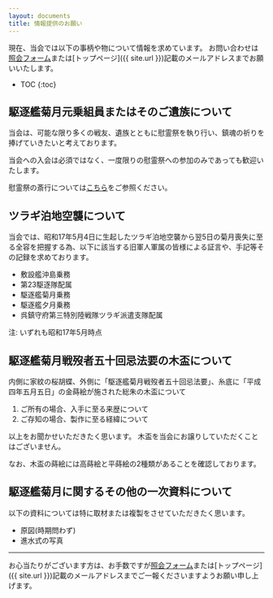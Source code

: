 ```yaml
---
layout: documents
title: 情報提供のお願い
---
```

現在、当会では以下の事柄や物について情報を求めています。
お問い合わせは[照会フォーム](/forms/inquiry.html)または[トップページ]({{ site.url }})記載のメールアドレスまでお願いいたします。

- TOC
{:toc}

## 駆逐艦菊月元乗組員またはそのご遺族について
当会は、可能な限り多くの戦友、遺族とともに慰霊祭を執り行い、鎮魂の祈りを捧げていきたいと考えております。

当会への入会は必須ではなく、一度限りの慰霊祭への参加のみであっても歓迎いたします。

慰霊祭の斎行については[こちら](/activities/memorial-service.html)をご参照ください。

## ツラギ泊地空襲について
当会では、昭和17年5月4日に生起したツラギ泊地空襲から翌5日の菊月喪失に至る全容を把握する為、以下に該当する旧軍人軍属の皆様による証言や、手記等その記録を求めております。
- 敷設艦沖島乗務
- 第23駆逐隊配属
- 駆逐艦菊月乗務
- 駆逐艦夕月乗務
- 呉鎮守府第三特別陸戦隊ツラギ派遣支隊配属

注: いずれも昭和17年5月時点

## 駆逐艦菊月戦歿者五十回忌法要の木盃について
内側に家紋の桜胡蝶、外側に「駆逐艦菊月戦歿者五十回忌法要」、糸底に「平成四年五月五日」の金蒔絵が施された総朱の木盃について

1. ご所有の場合、入手に至る来歴について
1. ご存知の場合、製作に至る経緯について

以上をお聞かせいただきたく思います。
木盃を当会にお譲りしていただくことはございません。

なお、木盃の蒔絵には高蒔絵と平蒔絵の2種類があることを確認しております。

## 駆逐艦菊月に関するその他の一次資料について
以下の資料については特に取材または複製をさせていただきたく思います。

- 原図(時期問わず)
- 進水式の写真

---

お心当たりがございます方は、お手数ですが[照会フォーム](/forms/inquiry.html)または[トップページ]({{ site.url }})記載のメールアドレスまでご一報くださいますようお願い申し上げます。
